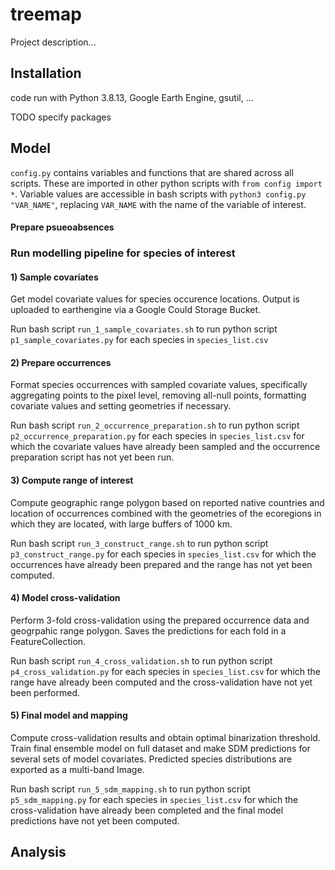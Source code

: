 # treemap

Project description...

## Installation
code run with Python 3.8.13, Google Earth Engine, gsutil, ...

TODO specify packages

## Model
`config.py` contains variables and functions that are shared across all scripts. These are imported in other python scripts with `from config import *`. Variable values are accessible in bash scripts with `python3 config.py "VAR_NAME"`, replacing `VAR_NAME` with the name of the variable of interest.

#### Prepare psueoabsences

### Run modelling pipeline for species of interest

#### 1) Sample covariates
Get model covariate values for species occurence locations. Output is uploaded to earthengine via a Google Could Storage Bucket.

Run bash script `run_1_sample_covariates.sh` to run python script `p1_sample_covariates.py` for each species in `species_list.csv`

#### 2) Prepare occurrences
Format species occurrences with sampled covariate values, specifically aggregating points to the pixel level, removing all-null points, formatting covariate values and setting geometries if necessary.

Run bash script `run_2_occurrence_preparation.sh` to run python script `p2_occurrence_preparation.py` for each species in `species_list.csv` for which the covariate values have already been sampled and the occurrence preparation script has not yet been run.

#### 3) Compute range of interest
Compute geographic range polygon based on reported native countries and location of occurrences combined with the geometries of the ecoregions in which they are located, with large buffers of 1000 km. 

Run bash script `run_3_construct_range.sh` to run python script `p3_construct_range.py` for each species in `species_list.csv` for which the occurrences have already been prepared and the range has not yet been computed.

#### 4) Model cross-validation
Perform 3-fold cross-validation using the prepared occurrence data and geogrpahic range polygon. Saves the predictions for each fold in a FeatureCollection.

Run bash script `run_4_cross_validation.sh` to run python script `p4_cross_validation.py` for each species in `species_list.csv` for which the range have already been computed and the cross-validation have not yet been performed.

#### 5) Final model and mapping
Compute cross-validation results and obtain optimal binarization threshold. Train final ensemble model on full dataset and make SDM predictions for several sets of model covariates. Predicted species distributions are exported as a multi-band Image.

Run bash script `run_5_sdm_mapping.sh` to run python script `p5_sdm_mapping.py` for each species in `species_list.csv` for which the cross-validation have already been completed and the final model predictions have not yet been computed.

## Analysis
